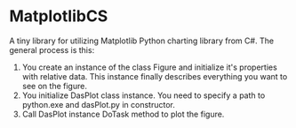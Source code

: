 # MatplotlibCS
A tiny library for utilizing Matplotlib Python charting library from C#. The general process is this:
1. You create an instance of the class Figure and initialize it's properties with relative data. This instance finally describes everything you want to see on the figure.
2. You initialize DasPlot class instance. You need to specify a path to python.exe and dasPlot.py in constructor.
3. Call DasPlot instance DoTask method to plot the figure.
